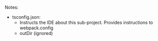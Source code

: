 Notes:  
-    tsconfig.json:  
        - Instructs the IDE about this sub-project.
        Provides instructions to webpack.config
        - outDir (ignored)